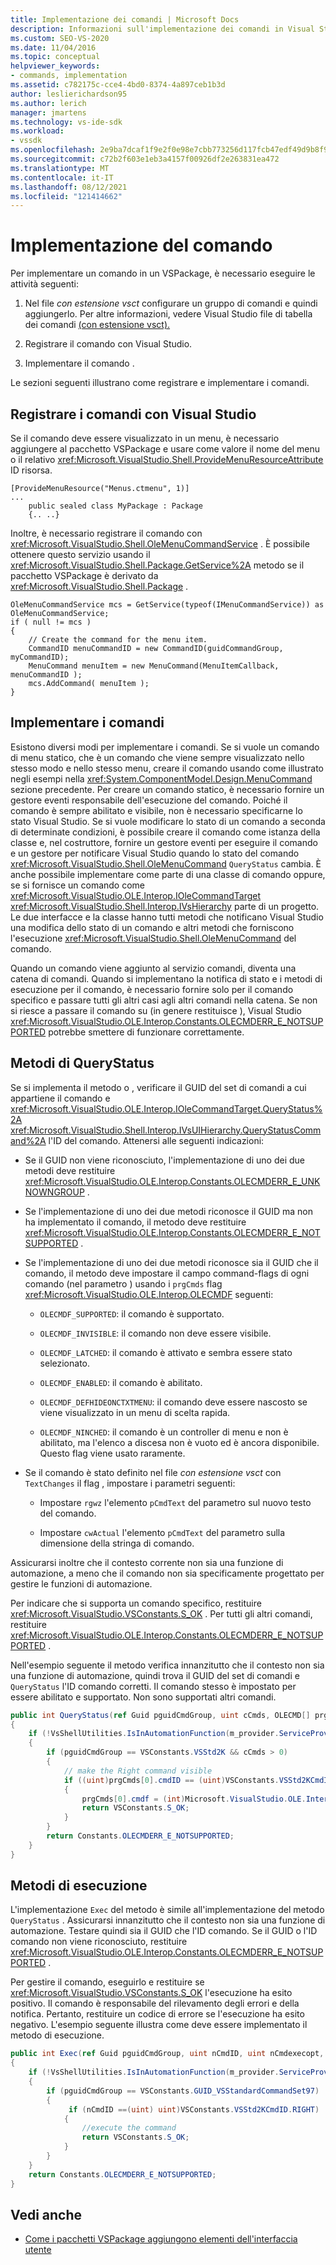 ```yaml
---
title: Implementazione dei comandi | Microsoft Docs
description: Informazioni sull'implementazione dei comandi in Visual Studio, su come configurare un gruppo di comandi in un VSPackage, aggiungere un comando, registrare il comando e implementarlo.
ms.custom: SEO-VS-2020
ms.date: 11/04/2016
ms.topic: conceptual
helpviewer_keywords:
- commands, implementation
ms.assetid: c782175c-cce4-4bd0-8374-4a897ceb1b3d
author: leslierichardson95
ms.author: lerich
manager: jmartens
ms.technology: vs-ide-sdk
ms.workload:
- vssdk
ms.openlocfilehash: 2e9ba7dcaf1f9e2f0e98e7cbb773256d117fcb47edf49d9b8f9815c985156b38
ms.sourcegitcommit: c72b2f603e1eb3a4157f00926df2e263831ea472
ms.translationtype: MT
ms.contentlocale: it-IT
ms.lasthandoff: 08/12/2021
ms.locfileid: "121414662"
---
```

# <a name="command-implementation"></a>Implementazione del comando
Per implementare un comando in un VSPackage, è necessario eseguire le attività seguenti:

1. Nel file *con estensione vsct* configurare un gruppo di comandi e quindi aggiungerlo. Per altre informazioni, vedere Visual Studio file di tabella dei comandi [(con estensione vsct).](../../extensibility/internals/visual-studio-command-table-dot-vsct-files.md)

2. Registrare il comando con Visual Studio.

3. Implementare il comando .

Le sezioni seguenti illustrano come registrare e implementare i comandi.

## <a name="register-commands-with-visual-studio"></a>Registrare i comandi con Visual Studio
 Se il comando deve essere visualizzato in un menu, è necessario aggiungere al pacchetto VSPackage e usare come valore il nome del menu o il relativo <xref:Microsoft.VisualStudio.Shell.ProvideMenuResourceAttribute> ID risorsa.

```
[ProvideMenuResource("Menus.ctmenu", 1)]
...
    public sealed class MyPackage : Package
    {.. ..}

```

 Inoltre, è necessario registrare il comando con <xref:Microsoft.VisualStudio.Shell.OleMenuCommandService> . È possibile ottenere questo servizio usando il <xref:Microsoft.VisualStudio.Shell.Package.GetService%2A> metodo se il pacchetto VSPackage è derivato da <xref:Microsoft.VisualStudio.Shell.Package> .

```
OleMenuCommandService mcs = GetService(typeof(IMenuCommandService)) as OleMenuCommandService;
if ( null != mcs )
{
    // Create the command for the menu item.
    CommandID menuCommandID = new CommandID(guidCommandGroup, myCommandID);
    MenuCommand menuItem = new MenuCommand(MenuItemCallback, menuCommandID );
    mcs.AddCommand( menuItem );
}

```

## <a name="implement-commands"></a>Implementare i comandi
 Esistono diversi modi per implementare i comandi. Se si vuole un comando di menu statico, che è un comando che viene sempre visualizzato nello stesso modo e nello stesso menu, creare il comando usando come illustrato negli esempi nella <xref:System.ComponentModel.Design.MenuCommand> sezione precedente. Per creare un comando statico, è necessario fornire un gestore eventi responsabile dell'esecuzione del comando. Poiché il comando è sempre abilitato e visibile, non è necessario specificarne lo stato Visual Studio. Se si vuole modificare lo stato di un comando a seconda di determinate condizioni, è possibile creare il comando come istanza della classe e, nel costruttore, fornire un gestore eventi per eseguire il comando e un gestore per notificare Visual Studio quando lo stato del comando <xref:Microsoft.VisualStudio.Shell.OleMenuCommand> `QueryStatus` cambia. È anche possibile implementare come parte di una classe di comando oppure, se si fornisce un comando come <xref:Microsoft.VisualStudio.OLE.Interop.IOleCommandTarget> <xref:Microsoft.VisualStudio.Shell.Interop.IVsHierarchy> parte di un progetto. Le due interfacce e la classe hanno tutti metodi che notificano Visual Studio una modifica dello stato di un comando e altri metodi che forniscono l'esecuzione <xref:Microsoft.VisualStudio.Shell.OleMenuCommand> del comando.

 Quando un comando viene aggiunto al servizio comandi, diventa una catena di comandi. Quando si implementano la notifica di stato e i metodi di esecuzione per il comando, è necessario fornire solo per il comando specifico e passare tutti gli altri casi agli altri comandi nella catena. Se non si riesce a passare il comando su (in genere restituisce ), Visual Studio <xref:Microsoft.VisualStudio.OLE.Interop.Constants.OLECMDERR_E_NOTSUPPORTED> potrebbe smettere di funzionare correttamente.

## <a name="querystatus-methods"></a>Metodi di QueryStatus
 Se si implementa il metodo o , verificare il GUID del set di comandi a cui appartiene il comando e <xref:Microsoft.VisualStudio.OLE.Interop.IOleCommandTarget.QueryStatus%2A> <xref:Microsoft.VisualStudio.Shell.Interop.IVsUIHierarchy.QueryStatusCommand%2A> l'ID del comando. Attenersi alle seguenti indicazioni:

- Se il GUID non viene riconosciuto, l'implementazione di uno dei due metodi deve restituire <xref:Microsoft.VisualStudio.OLE.Interop.Constants.OLECMDERR_E_UNKNOWNGROUP> .

- Se l'implementazione di uno dei due metodi riconosce il GUID ma non ha implementato il comando, il metodo deve restituire <xref:Microsoft.VisualStudio.OLE.Interop.Constants.OLECMDERR_E_NOTSUPPORTED> .

- Se l'implementazione di uno dei due metodi riconosce sia il GUID che il comando, il metodo deve impostare il campo command-flags di ogni comando (nel parametro ) usando i `prgCmds` flag <xref:Microsoft.VisualStudio.OLE.Interop.OLECMDF> seguenti:

  - `OLECMDF_SUPPORTED`: il comando è supportato.

  - `OLECMDF_INVISIBLE`: il comando non deve essere visibile.

  - `OLECMDF_LATCHED`: il comando è attivato e sembra essere stato selezionato.

  - `OLECMDF_ENABLED`: il comando è abilitato.

  - `OLECMDF_DEFHIDEONCTXTMENU`: il comando deve essere nascosto se viene visualizzato in un menu di scelta rapida.

  - `OLECMDF_NINCHED`: il comando è un controller di menu e non è abilitato, ma l'elenco a discesa non è vuoto ed è ancora disponibile. Questo flag viene usato raramente.

- Se il comando è stato definito nel file *con estensione vsct* con `TextChanges` il flag , impostare i parametri seguenti:

  - Impostare `rgwz` l'elemento `pCmdText` del parametro sul nuovo testo del comando.

  - Impostare `cwActual` l'elemento `pCmdText` del parametro sulla dimensione della stringa di comando.

Assicurarsi inoltre che il contesto corrente non sia una funzione di automazione, a meno che il comando non sia specificamente progettato per gestire le funzioni di automazione.

Per indicare che si supporta un comando specifico, restituire <xref:Microsoft.VisualStudio.VSConstants.S_OK> . Per tutti gli altri comandi, restituire <xref:Microsoft.VisualStudio.OLE.Interop.Constants.OLECMDERR_E_NOTSUPPORTED> .

Nell'esempio seguente il metodo verifica innanzitutto che il contesto non sia una funzione di automazione, quindi trova il GUID del set di comandi e `QueryStatus` l'ID comando corretti. Il comando stesso è impostato per essere abilitato e supportato. Non sono supportati altri comandi.

```csharp
public int QueryStatus(ref Guid pguidCmdGroup, uint cCmds, OLECMD[] prgCmds, IntPtr pCmdText)
{
    if (!VsShellUtilities.IsInAutomationFunction(m_provider.ServiceProvider))
    {
        if (pguidCmdGroup == VSConstants.VSStd2K && cCmds > 0)
        {
            // make the Right command visible
            if ((uint)prgCmds[0].cmdID == (uint)VSConstants.VSStd2KCmdID.RIGHT)
            {
                prgCmds[0].cmdf = (int)Microsoft.VisualStudio.OLE.Interop.Constants.MSOCMDF_ENABLED | (int)Microsoft.VisualStudio.OLE.Interop.Constants.MSOCMDF_SUPPORTED;
                return VSConstants.S_OK;
            }
        }
        return Constants.OLECMDERR_E_NOTSUPPORTED;
    }
}
```

## <a name="execution-methods"></a>Metodi di esecuzione
 L'implementazione `Exec` del metodo è simile all'implementazione del metodo `QueryStatus` . Assicurarsi innanzitutto che il contesto non sia una funzione di automazione. Testare quindi sia il GUID che l'ID comando. Se il GUID o l'ID comando non viene riconosciuto, restituire <xref:Microsoft.VisualStudio.OLE.Interop.Constants.OLECMDERR_E_NOTSUPPORTED> .

 Per gestire il comando, eseguirlo e restituire se <xref:Microsoft.VisualStudio.VSConstants.S_OK> l'esecuzione ha esito positivo. Il comando è responsabile del rilevamento degli errori e della notifica. Pertanto, restituire un codice di errore se l'esecuzione ha esito negativo. L'esempio seguente illustra come deve essere implementato il metodo di esecuzione.

```csharp
public int Exec(ref Guid pguidCmdGroup, uint nCmdID, uint nCmdexecopt, IntPtr pvaIn, IntPtr pvaOut)
{
    if (!VsShellUtilities.IsInAutomationFunction(m_provider.ServiceProvider))
    {
        if (pguidCmdGroup == VSConstants.GUID_VSStandardCommandSet97)
        {
             if (nCmdID ==(uint) uint)VSConstants.VSStd2KCmdID.RIGHT)
            {
                //execute the command
                return VSConstants.S_OK;
            }
        }
    }
    return Constants.OLECMDERR_E_NOTSUPPORTED;
}
```

## <a name="see-also"></a>Vedi anche

- [Come i pacchetti VSPackage aggiungono elementi dell'interfaccia utente](../../extensibility/internals/how-vspackages-add-user-interface-elements.md)
